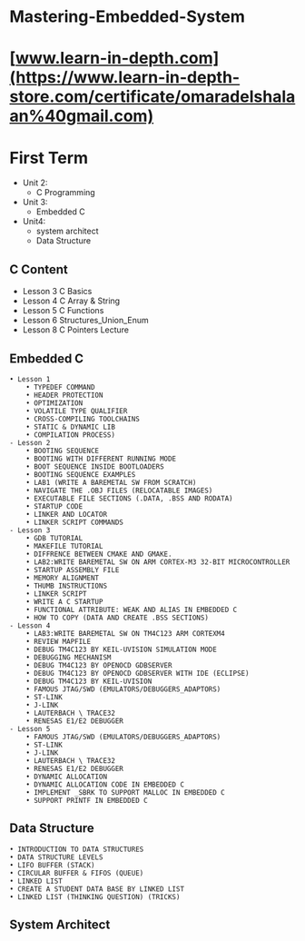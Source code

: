 # Mastering-Embedded-System
# [www.learn-in-depth.com](https://www.learn-in-depth-store.com/certificate/omaradelshalaan%40gmail.com)

# First Term 
- Unit 2: 
	- C Programming
- Unit 3:
	- Embedded C
- Unit4: 
	- system architect 
	- Data Structure
    
   
## C Content
-  Lesson 3 C Basics
-  Lesson 4 C Array & String
-  Lesson 5 C Functions
-  Lesson 6 Structures_Union_Enum
-  Lesson 8 C Pointers Lecture


## Embedded C
	• Lesson 1 
		• TYPEDEF COMMAND
		• HEADER PROTECTION
		• OPTIMIZATION
		• VOLATILE TYPE QUALIFIER
		• CROSS-COMPILING TOOLCHAINS
		• STATIC & DYNAMIC LIB
		• COMPILATION PROCESS)
	- Lesson 2
		• BOOTING SEQUENCE
		• BOOTING WITH DIFFERENT RUNNING MODE
		• BOOT SEQUENCE INSIDE BOOTLOADERS
		• BOOTING SEQUENCE EXAMPLES
		• LAB1 (WRITE A BAREMETAL SW FROM SCRATCH)
		• NAVIGATE THE .OBJ FILES (RELOCATABLE IMAGES)
		• EXECUTABLE FILE SECTIONS (.DATA, .BSS AND RODATA)
		• STARTUP CODE
		• LINKER AND LOCATOR
		• LINKER SCRIPT COMMANDS
	- Lesson 3
		• GDB TUTORIAL
		• MAKEFILE TUTORIAL
		• DIFFRENCE BETWEEN CMAKE AND GMAKE.
		• LAB2:WRITE BAREMETAL SW ON ARM CORTEX-M3 32-BIT MICROCONTROLLER
		• STARTUP ASSEMBLY FILE
		• MEMORY ALIGNMENT
		• THUMB INSTRUCTIONS
		• LINKER SCRIPT
		• WRITE A C STARTUP
		• FUNCTIONAL ATTRIBUTE: WEAK AND ALIAS IN EMBEDDED C
		• HOW TO COPY (DATA AND CREATE .BSS SECTIONS)
	- Lesson 4
		• LAB3:WRITE BAREMETAL SW ON TM4C123 ARM CORTEXM4
		• REVIEW MAPFILE
		• DEBUG TM4C123 BY KEIL-UVISION SIMULATION MODE
		• DEBUGGING MECHANISM
		• DEBUG TM4C123 BY OPENOCD GDBSERVER
		• DEBUG TM4C123 BY OPENOCD GDBSERVER WITH IDE (ECLIPSE)
		• DEBUG TM4C123 BY KEIL-UVISION
		• FAMOUS JTAG/SWD (EMULATORS/DEBUGGERS_ADAPTORS)
		• ST-LINK
		• J-LINK
		• LAUTERBACH \ TRACE32
		• RENESAS E1/E2 DEBUGGER
	- Lesson 5
		• FAMOUS JTAG/SWD (EMULATORS/DEBUGGERS_ADAPTORS)
		• ST-LINK
		• J-LINK
		• LAUTERBACH \ TRACE32
		• RENESAS E1/E2 DEBUGGER
		• DYNAMIC ALLOCATION
		• DYNAMIC ALLOCATION CODE IN EMBEDDED C
		• IMPLEMENT _SBRK TO SUPPORT MALLOC IN EMBEDDED C
		• SUPPORT PRINTF IN EMBEDDED C


## Data Structure
	• INTRODUCTION TO DATA STRUCTURES
	• DATA STRUCTURE LEVELS
	• LIFO BUFFER (STACK)
	• CIRCULAR BUFFER & FIFOS (QUEUE)
	• LINKED LIST
	• CREATE A STUDENT DATA BASE BY LINKED LIST
	• LINKED LIST (THINKING QUESTION) (TRICKS)

		
## System Architect
		
